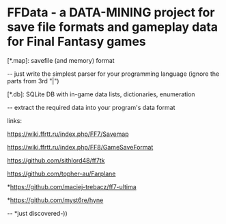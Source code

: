 # FFData - a DATA-MINING project for save file formats and gameplay data for Final Fantasy games

[*.map]: savefile (and memory) format 

-- just write the simplest parser for your programming language (ignore the parts from 3rd "|")

   
[*.db]: SQLite DB with in-game data lists, dictionaries, enumeration

-- extract the required data into your program's data format


links: 

https://wiki.ffrtt.ru/index.php/FF7/Savemap

https://wiki.ffrtt.ru/index.php/FF8/GameSaveFormat

https://github.com/sithlord48/ff7tk

https://github.com/topher-au/Farplane

*https://github.com/maciej-trebacz/ff7-ultima

*https://github.com/myst6re/hyne

-- *just discovered-))
